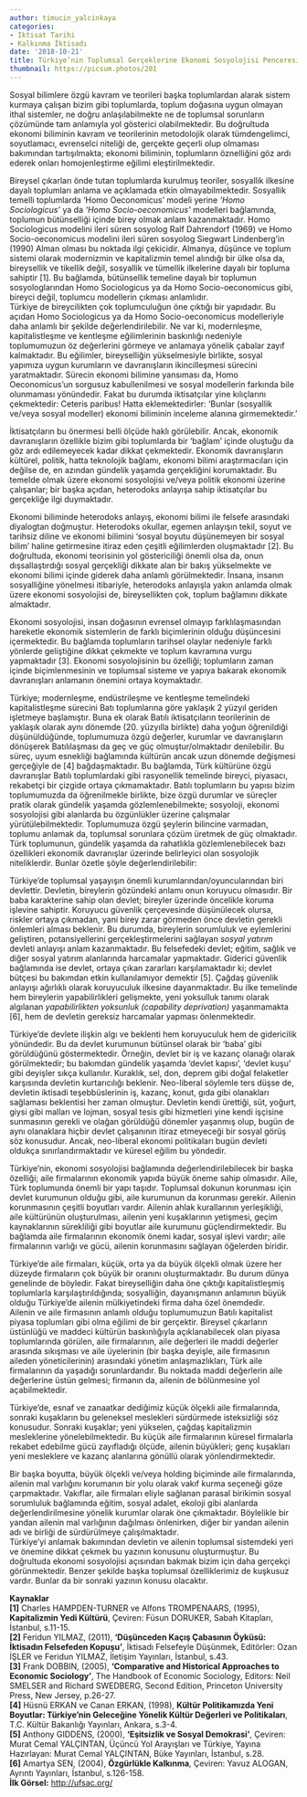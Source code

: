 ```yaml
---
author: timucin_yalcinkaya
categories:
- Iktisat Tarihi
- Kalkınma İktisadı
date: '2018-10-21'
title: Türkiye’nin Toplumsal Gerçeklerine Ekonomi Sosyolojisi Penceresinden Bakmak -1 
thumbnail: https://picsum.photos/201
---
```


Sosyal bilimlere özgü kavram ve teorileri başka toplumlardan alarak sistem kurmaya çalışan bizim gibi toplumlarda, toplum doğasına uygun olmayan ithal sistemler, ne doğru anlaşılabilmekte ne de toplumsal sorunların çözümünde tam anlamıyla yol gösterici olabilmektedir. Bu doğrultuda ekonomi biliminin kavram ve teorilerinin metodolojik olarak tümdengelimci, soyutlamacı, evrenselci niteliği de, gerçekte geçerli olup olmaması bakımından tartışılmakta; ekonomi biliminin, toplumların öznelliğini göz ardı ederek onları homojenleştirme eğilimi eleştirilmektedir.  

Bireysel çıkarları önde tutan toplumlarda kurulmuş teoriler, sosyallik ilkesine dayalı toplumları anlama ve açıklamada etkin olmayabilmektedir. Sosyallik temelli toplumlarda ‘Homo Oeconomicus’ modeli yerine *‘Homo Sociologicus’* ya da *‘Homo Socio-oeconomicus’* modelleri bağlamında, toplumun bütünselliği içinde birey olmak anlam kazanmaktadır. Homo Sociologicus modelini ileri süren sosyolog Ralf Dahrendorf (1969) ve Homo Socio-oeconomicus modelini ileri süren sosyolog Siegwart Lindenberg’in (1990) Alman olması bu noktada ilgi çekicidir. Almanya, düşünce ve toplum sistemi olarak modernizmin ve kapitalizmin temel alındığı bir ülke olsa da, bireysellik ve tikellik değil, sosyallik ve tümellik ilkelerine dayalı bir topluma sahiptir \[1\]. Bu bağlamda, bütünsellik temeline dayalı bir toplumun sosyologlarından Homo Sociologicus ya da Homo Socio-oeconomicus gibi, bireyci değil, toplumcu modellerin çıkması anlamlıdır.  
Türkiye de bireycilikten çok toplumculuğun öne çıktığı bir yapıdadır. Bu açıdan Homo Sociologicus ya da Homo Socio-oeconomicus modelleriyle daha anlamlı bir şekilde değerlendirilebilir. Ne var ki, modernleşme, kapitalistleşme ve kentleşme eğilimlerinin baskınlığı nedeniyle toplumumuzun öz değerlerini görmeye ve anlamaya yönelik çabalar zayıf kalmaktadır. Bu eğilimler, bireyselliğin yükselmesiyle birlikte, sosyal yapımıza uygun kurumların ve davranışların ikincilleşmesi sürecini yaratmaktadır. Sürecin ekonomi bilimine yansıması da, Homo Oeconomicus’un sorgusuz kabullenilmesi ve sosyal modellerin farkında bile olunmaması yönündedir. Fakat bu durumda iktisatçılar yine kılıçlarını çekmektedir: Ceteris paribus! Hatta eklemektedirler: ‘Bunlar (sosyallik ve/veya sosyal modeller) ekonomi biliminin inceleme alanına girmemektedir.’  

İktisatçıların bu önermesi belli ölçüde haklı görülebilir. Ancak, ekonomik davranışların özellikle bizim gibi toplumlarda bir ‘bağlam’ içinde oluştuğu da göz ardı edilemeyecek kadar dikkat çekmektedir. Ekonomik davranışların kültürel, politik, hatta teknolojik bağlamı, ekonomi bilimi araştırmacıları için değilse de, en azından gündelik yaşamda gerçekliğini korumaktadır. Bu temelde olmak üzere ekonomi sosyolojisi ve/veya politik ekonomi üzerine çalışanlar; bir başka açıdan, heterodoks anlayışa sahip iktisatçılar bu gerçekliğe ilgi duymaktadır.  

Ekonomi biliminde heterodoks anlayış, ekonomi bilimi ile felsefe arasındaki diyalogtan doğmuştur. Heterodoks okullar, egemen anlayışın tekil, soyut ve tarihsiz diline ve ekonomi bilimini ‘sosyal boyutu düşünemeyen bir sosyal bilim’ haline getirmesine itiraz eden çeşitli eğilimlerden oluşmaktadır \[2\]. Bu doğrultuda, ekonomi teorisinin yol göstericiliği önemli olsa da, onun dışsallaştırdığı sosyal gerçekliği dikkate alan bir bakış yükselmekte ve ekonomi bilimi içinde giderek daha anlamlı görülmektedir. İnsana, insanın sosyalliğine yönelmesi itibariyle, heterodoks anlayışla yakın anlamda olmak üzere ekonomi sosyolojisi de, bireysellikten çok, toplum bağlamını dikkate almaktadır.  

Ekonomi sosyolojisi, insan doğasının evrensel olmayıp farklılaşmasından hareketle ekonomik sistemlerin de farklı biçimlerinin olduğu düşüncesini içermektedir. Bu bağlamda toplumların tarihsel olaylar nedeniyle farklı yönlerde geliştiğine dikkat çekmekte ve toplum kavramına vurgu yapmaktadır \[3\]. Ekonomi sosyolojisinin bu özelliği; toplumların zaman içinde biçimlenmesinin ve toplumsal sisteme ve yapıya bakarak ekonomik davranışları anlamanın önemini ortaya koymaktadır.  

Türkiye; modernleşme, endüstrileşme ve kentleşme temelindeki kapitalistleşme sürecini Batı toplumlarına göre yaklaşık 2 yüzyıl geriden işletmeye başlamıştır. Buna ek olarak Batılı iktisatçıların teorilerinin de yaklaşık olarak aynı dönemde (20. yüzyılla birlikte) daha yoğun öğrenildiği düşünüldüğünde, toplumumuza özgü değerler, kurumlar ve davranışların dönüşerek Batılılaşması da geç ve güç olmuştur/olmaktadır denilebilir. Bu süreç, uyum esnekliği bağlamında kültürün ancak uzun dönemde değişmesi gerçeğiyle de \[4\] bağdaşmaktadır. Bu bağlamda, Türk kültürüne özgü davranışlar Batılı toplumlardaki gibi rasyonellik temelinde bireyci, piyasacı, rekabetçi bir çizgide ortaya çıkmamaktadır. Batılı toplumların bu yapısı bizim toplumumuzda da öğrenilmekle birlikte, bize özgü durumlar ve süreçler pratik olarak gündelik yaşamda gözlemlenebilmekte; sosyoloji, ekonomi sosyolojisi gibi alanlarda bu özgünlükler üzerine çalışmalar yürütülebilmektedir. Toplumumuza özgü şeylerin bilincine varmadan, toplumu anlamak da, toplumsal sorunlara çözüm üretmek de güç olmaktadır.  
Türk toplumunun, gündelik yaşamda da rahatlıkla gözlemlenebilecek bazı özellikleri ekonomik davranışlar üzerinde belirleyici olan sosyolojik niteliklerdir. Bunlar özetle şöyle değerlendirilebilir:  

Türkiye’de toplumsal yaşayışın önemli kurumlarından/oyuncularından biri devlettir. Devletin, bireylerin gözündeki anlamı onun koruyucu olmasıdır. Bir baba karakterine sahip olan devlet; bireyler üzerinde öncelikle koruma işlevine sahiptir. Koruyucu güvenlik çerçevesinde düşünülecek olursa, riskler ortaya çıkmadan, yani birey zarar görmeden önce devletin gerekli önlemleri alması beklenir. Bu durumda, bireylerin sorumluluk ve eylemlerini geliştiren, potansiyellerini gerçekleştirmelerini sağlayan *sosyal yatırım* devleti anlayışı anlam kazanmaktadır. Bu felsefedeki devlet; eğitim, sağlık ve diğer sosyal yatırım alanlarında harcamalar yapmaktadır. Giderici güvenlik bağlamında ise devlet, ortaya çıkan zararları karşılamaktadır ki; devlet bütçesi bu bakımdan etkin kullanılamıyor demektir \[5\]. Çağdaş güvenlik anlayışı ağırlıklı olarak koruyuculuk ilkesine dayanmaktadır. Bu ilke temelinde hem bireylerin yapabilirlikleri gelişmekte, yeni yoksulluk tanımı olarak algılanan *yapabilirlikten yoksunluk (capability deprivation)* yaşanmamakta \[6\], hem de devletin gereksiz harcamalar yapması önlenmektedir.  

Türkiye’de devlete ilişkin algı ve beklenti hem koruyuculuk hem de gidericilik yönündedir. Bu da devlet kurumunun bütünsel olarak bir ‘baba’ gibi görüldüğünü göstermektedir. Örneğin, devlet bir iş ve kazanç olanağı olarak görülmektedir; bu bakımdan gündelik yaşamda ‘devlet kapısı’, ‘devlet kuşu’ gibi deyişler sıkça kullanılır. Kuraklık, sel, don, deprem gibi doğal felaketler karşısında devletin kurtarıcılığı beklenir. Neo-liberal söylemle ters düşse de, devletin iktisadi teşebbüslerinin iş, kazanç, konut, gıda gibi olanakları sağlaması beklentisi her zaman olmuştur. Devletin kendi ürettiği, süt, yoğurt, giysi gibi malları ve lojman, sosyal tesis gibi hizmetleri yine kendi işçisine sunmasının gerekli ve olağan görüldüğü dönemler yaşanmış olup, bugün de aynı olanaklara hiçbir devlet çalışanının itiraz etmeyeceği bir sosyal görüş söz konusudur. Ancak, neo-liberal ekonomi politikaları bugün devleti oldukça sınırlandırmaktadır ve küresel eğilim bu yöndedir.  

Türkiye’nin, ekonomi sosyolojisi bağlamında değerlendirilebilecek bir başka özelliği; aile firmalarının ekonomik yapıda büyük öneme sahip olmasıdır. Aile, Türk toplumunda önemli bir yapı taşıdır. Toplumsal dokunun korunması için devlet kurumunun olduğu gibi, aile kurumunun da korunması gerekir. Ailenin korunmasının çeşitli boyutları vardır. Ailenin ahlak kurallarının yerleşikliği, aile kültürünün oluşturulması, ailenin yeni kuşaklarının yetişmesi, geçim kaynaklarının sürekliliği gibi boyutlar aile kurumunu güçlendirmektedir. Bu bağlamda aile firmalarının ekonomik önemi kadar, sosyal işlevi vardır; aile firmalarının varlığı ve gücü, ailenin korunmasını sağlayan öğelerden biridir.  

Türkiye’de aile firmaları, küçük, orta ya da büyük ölçekli olmak üzere her düzeyde firmaların çok büyük bir oranını oluşturmaktadır. Bu durum dünya genelinde de böyledir. Fakat bireyselliğin daha öne çıktığı kapitalistleşmiş toplumlarla karşılaştırıldığında; sosyalliğin, dayanışmanın anlamının büyük olduğu Türkiye’de ailenin mülkiyetindeki firma daha özel önemdedir.  
Ailenin ve aile firmasının anlamlı olduğu toplumumuzun Batılı kapitalist piyasa toplumları gibi olma eğilimi de bir gerçektir. Bireysel çıkarların üstünlüğü ve maddeci kültürün baskınlığıyla açıklanabilecek olan piyasa toplumlarında görülen, aile firmalarının, aile değerleri ile maddi değerler arasında sıkışması ve aile üyelerinin (bir başka deyişle, aile firmasının aileden yöneticilerinin) arasındaki yönetim anlaşmazlıkları, Türk aile firmalarının da yaşadığı sorunlardandır. Bu noktada maddi değerlerin aile değerlerine üstün gelmesi; firmanın da, ailenin de bölünmesine yol açabilmektedir. 

Türkiye’de, esnaf ve zanaatkar dediğimiz küçük ölçekli aile firmalarında, sonraki kuşakların bu geleneksel meslekleri sürdürmede isteksizliği söz konusudur. Sonraki kuşaklar; yeni yükselen, çağdaş kapitalizmin mesleklerine yönelebilmektedir. Bu küçük aile firmalarının küresel firmalarla rekabet edebilme gücü zayıfladığı ölçüde, ailenin büyükleri; genç kuşakları yeni mesleklere ve kazanç alanlarına gönüllü olarak yönlendirmektedir.  

Bir başka boyutta, büyük ölçekli ve/veya holding biçiminde aile firmalarında, ailenin mal varlığını korumanın bir yolu olarak vakıf kurma seçeneği göze çarpmaktadır. Vakıflar, aile firmaları eliyle sağlanan parasal birikimin sosyal sorumluluk bağlamında eğitim, sosyal adalet, ekoloji gibi alanlarda değerlendirilmesine yönelik kurumlar olarak öne çıkmaktadır. Böylelikle bir yandan ailenin mal varlığının dağılması önlenirken, diğer bir yandan ailenin adı ve birliği de sürdürülmeye çalışılmaktadır.  
Türkiye’yi anlamak bakımından devletin ve ailenin toplumsal sistemdeki yeri ve önemine dikkat çekmek bu yazının konusunu oluşturmuştur. Bu doğrultuda ekonomi sosyolojisi açısından bakmak bizim için daha gerçekçi görünmektedir. Benzer şekilde başka toplumsal özelliklerimiz de kuşkusuz vardır. Bunlar da bir sonraki yazının konusu olacaktır.  


**Kaynaklar**  
**\[1\]** Charles HAMPDEN-TURNER ve Alfons TROMPENAARS, (1995), **Kapitalizmin Yedi Kültürü**, Çeviren: Füsun DORUKER, Sabah Kitapları, İstanbul, s.11-15.  
**\[2\]** Feridun YILMAZ, (2011), **‘Düşünceden Kaçış Çabasının Öyküsü: İktisadın Felsefeden Kopuşu’**, İktisadı Felsefeyle Düşünmek, Editörler: Ozan İŞLER ve Feridun YILMAZ, İletişim Yayınları, İstanbul, s.43.  
**\[3\]** Frank DOBBIN, (2005), **‘Comparative and Historical Approaches to Economic Sociology’**, The Handbook of Economic Sociology, Editors: Neil SMELSER and Richard SWEDBERG, Second Edition, Princeton University Press, New Jersey, p.26-27.  
**\[4\]** Hüsnü ERKAN ve Canan ERKAN, (1998), **Kültür Politikamızda Yeni Boyutlar: Türkiye’nin Geleceğine Yönelik Kültür Değerleri ve Politikaları**, T.C. Kültür Bakanlığı Yayınları, Ankara, s.3-4.  
**\[5\]** Anthony GIDDENS, (2000), **‘Eşitsizlik ve Sosyal Demokrasi’**, Çeviren: Murat Cemal YALÇINTAN, Üçüncü Yol Arayışları ve Türkiye, Yayına Hazırlayan: Murat Cemal YALÇINTAN, Büke Yayınları, İstanbul, s.28.  
**\[6\]** Amartya SEN, (2004), **Özgürlükle Kalkınma**, Çeviren: Yavuz ALOGAN, Ayrıntı Yayınları, İstanbul, s.126-158.  
**İlk Görsel:** http://ufsac.org/